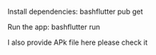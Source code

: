 Install dependencies:
bashflutter pub get

Run the app:
bashflutter run

I also provide APk file here please check it
